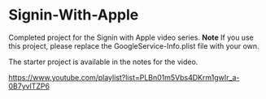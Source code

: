 # Signin-With-Apple
 
Completed project for the Signin with Apple video series.
**Note** If you use this project, please replace the GoogleService-Info.plist file with your own.

The starter project is available in the notes for the video.

https://www.youtube.com/playlist?list=PLBn01m5Vbs4DKrm1gwIr_a-0B7yvlTZP6
